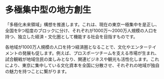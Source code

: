# 多極集中型の地方創生

「多極化未来領域」構想を推進します。これは、現在の東京一極集中を是正し、全国を9つ程度のブロックに分け、それぞれが1000万〜2000万人規模の人口を持つ、独立した経済・文化圏として機能する社会を目指すものです。

各地域が1000万人規模の人口を持つ経済圏となることで、文化やエンターテイメントの発展も促します。例えば、プロスポーツチームを支える市場が生まれ、試合観戦が地域住民の楽しみとなり、関連ビジネスや観光も活性化します。これにより、東京に集中している文化資本を全国に分散させ、それぞれの地域が独自の魅力を持つことに繋がります。